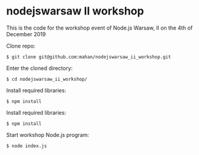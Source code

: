 # nodejswarsaw II workshop

This is the code for the workshop event of Node.js Warsaw, II on the 4th of December 2019

Clone repo:
```
$ git clone git@github.com:mahan/nodejswarsaw_ii_workshop.git
```

Enter the cloned directory:
```
$ cd nodejswarsaw_ii_workshop/
```

Install required libraries:
```
$ npm install
```

Install required libraries:
```
$ npm install
```

Start workshop Node.js program:

```
$ node index.js
```

